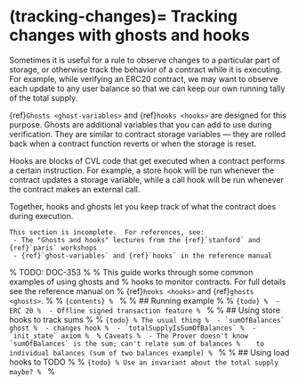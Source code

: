 (tracking-changes)=
Tracking changes with ghosts and hooks
======================================

Sometimes it is useful for a rule to observe changes to a particular part of
storage, or otherwise track the behavior of a contract while it is executing.
For example, while verifying an ERC20 contract, we may want to observe each
update to any user balance so that we can keep our own running tally of the
total supply.

{ref}`Ghosts <ghost-variables>` and {ref}`hooks <hooks>` are designed for this
purpose.  Ghosts are additional variables that you can add to use during
verification.  They are similar to contract storage variables &mdash; they are
rolled back when a contract function reverts or when the storage is reset.

Hooks are blocks of CVL code that get executed when a contract performs a
certain instruction.  For example, a store hook will be run whenever the
contract updates a storage variable, while a call hook will be run whenever the
contract makes an external call.

Together, hooks and ghosts let you keep track of what the contract does during
execution.

```{todo}
This section is incomplete.  For references, see:
 - The "Ghosts and hooks" lectures from the {ref}`stanford` and {ref}`paris` workshops
 - {ref}`ghost-variables` and {ref}`hooks` in the reference manual
```

% TODO: DOC-353
%
% This guide works through some common examples of using ghosts and
% hooks to monitor contracts.  For full details see the reference manual on
% {ref}`hooks <hooks>` and {ref}`ghosts <ghosts>`.
% 
% ```{contents}
% ```
% 
% ## Running example
% 
% ```{todo}
%  - ERC 20
%  - Offline signed transaction feature
% ```
% 
% ## Using store hooks to track sums 
% 
% ```{todo}
% The usual thing
%  - `sumOfBalances` ghost
%  - changes hook
%  - `totalSupplyIsSumOfBalances`
%  - `init_state` axiom
% 
% Caveats
%  - The Prover doesn't know `sumOfBalances` is the sum; can't relate sum of balances
%    to individual balances (sum of two balances example)
% ```
% 
% ## Using load hooks to TODO
% 
% ```{todo}
% Use an invariant about the total supply maybe?
% ```
% 
